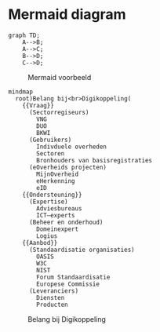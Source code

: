 # Mermaid diagram

```mermaid
graph TD;
    A-->B;
    A-->C;
    B-->D;
    C-->D;
```
<figure>
<figcaption>Mermaid voorbeeld</figcaption>
</figure>

```mermaid
mindmap
  root)Belang bij<br>Digikoppeling(
    {{Vraag}}
      (Sectorregiseurs)
        VNG
        DUO
        BKWI
      (Gebruikers)
        Indivduele overheden
        Sectoren
        Bronhouders van basisregistraties
      (eOverheids projecten)
        MijnOverheid
        eHerkenning
        eID
    {{Ondersteuning}}
      (Expertise)
        Adviesbureaus
        ICT–experts
      (Beheer en onderhoud)
        Domeinexpert
        Logius
    {{Aanbod}}
      (Standaardisatie organisaties)
        OASIS
        W3C
        NIST
        Forum Standaardisatie
        Europese Commissie
      (Leveranciers)
        Diensten
        Producten
```
<figure>
<figcaption>Belang bij Digikoppeling</figcaption>
</figure>
